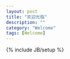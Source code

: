 ```yaml
---
layout: post
title: "欢迎光临"
description: ""
category: "Welcome"
tags: [Welcome]
---
```

{% include JB/setup %}
